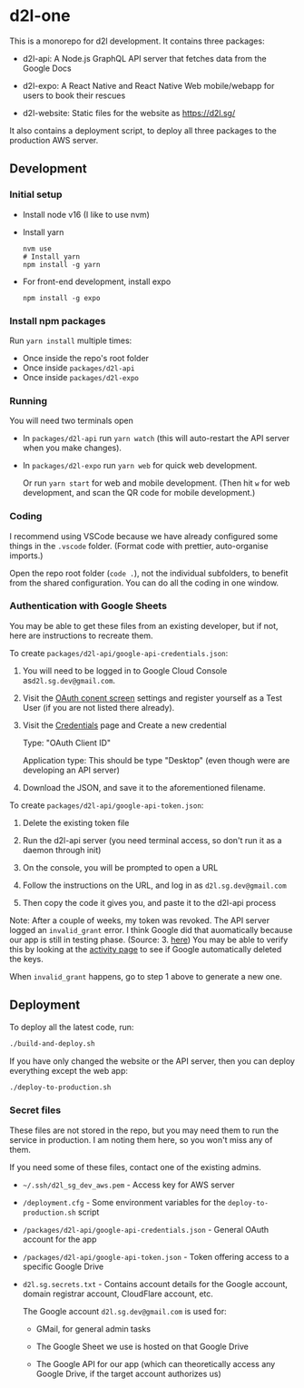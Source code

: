 # d2l-one

This is a monorepo for d2l development. It contains three packages:

- d2l-api: A Node.js GraphQL API server that fetches data from the Google Docs

- d2l-expo: A React Native and React Native Web mobile/webapp for users to book their rescues

- d2l-website: Static files for the website as https://d2l.sg/

It also contains a deployment script, to deploy all three packages to the production AWS server.

## Development

### Initial setup

- Install node v16 (I like to use nvm)

- Install yarn

  ```
  nvm use
  # Install yarn
  npm install -g yarn
  ```

- For front-end development, install expo

  ```
  npm install -g expo
  ```

### Install npm packages

Run `yarn install` multiple times:

- Once inside the repo's root folder
- Once inside `packages/d2l-api`
- Once inside `packages/d2l-expo`

### Running

You will need two terminals open

- In `packages/d2l-api` run `yarn watch` (this will auto-restart the API server when you make changes).

- In `packages/d2l-expo` run `yarn web` for quick web development.

  Or run `yarn start` for web and mobile development. (Then hit `w` for web development, and scan the QR code for mobile development.)

### Coding

I recommend using VSCode because we have already configured some things in the `.vscode` folder. (Format code with prettier, auto-organise imports.)

Open the repo root folder (`code .`), not the individual subfolders, to benefit from the shared configuration. You can do all the coding in one window.

### Authentication with Google Sheets

You may be able to get these files from an existing developer, but if not, here are instructions to recreate them.

To create `packages/d2l-api/google-api-credentials.json`:

1. You will need to be logged in to Google Cloud Console as`d2l.sg.dev@gmail.com`.

2. Visit the [OAuth conent screen](https://console.cloud.google.com/apis/credentials/consent?project=d2l-one-334008) settings and register yourself as a Test User (if you are not listed there already).

3. Visit the [Credentials](https://console.cloud.google.com/apis/credentials?project=d2l-one-334008) page and Create a new credential

   Type: "OAuth Client ID"

   Application type: This should be type "Desktop" (even though were are developing an API server)

4. Download the JSON, and save it to the aforementioned filename.

To create `packages/d2l-api/google-api-token.json`:

1. Delete the existing token file

2. Run the d2l-api server (you need terminal access, so don't run it as a daemon through init)

3. On the console, you will be prompted to open a URL

4. Follow the instructions on the URL, and log in as `d2l.sg.dev@gmail.com`

5. Then copy the code it gives you, and paste it to the d2l-api process

Note: After a couple of weeks, my token was revoked. The API server logged an `invalid_grant` error. I think Google did that auomatically because our app is still in testing phase. (Source: 3. [here](https://stackoverflow.com/a/67456685)) You may be able to verify this by looking at the [activity page](https://console.cloud.google.com/home/activity) to see if Google automatically deleted the keys.

When `invalid_grant` happens, go to step 1 above to generate a new one.

## Deployment

To deploy all the latest code, run:

```bash
./build-and-deploy.sh
```

If you have only changed the website or the API server, then you can deploy everything except the web app:

```bash
./deploy-to-production.sh
```

### Secret files

These files are not stored in the repo, but you may need them to run the service in production. I am noting them here, so you won't miss any of them.

If you need some of these files, contact one of the existing admins.

- `~/.ssh/d2l_sg_dev_aws.pem` - Access key for AWS server

- `/deployment.cfg` - Some environment variables for the `deploy-to-production.sh` script

- `/packages/d2l-api/google-api-credentials.json` - General OAuth account for the app

- `/packages/d2l-api/google-api-token.json` - Token offering access to a specific Google Drive

- `d2l.sg.secrets.txt` - Contains account details for the Google account, domain registrar account, CloudFlare account, etc.

  The Google account `d2l.sg.dev@gmail.com` is used for:

  - GMail, for general admin tasks

  - The Google Sheet we use is hosted on that Google Drive

  - The Google API for our app (which can theoretically access any Google Drive, if the target account authorizes us)
